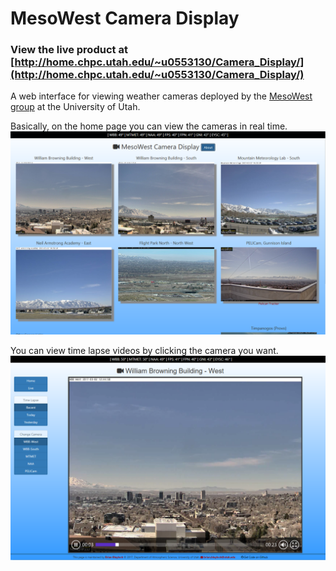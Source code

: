 # MesoWest Camera Display
### View the live product at [http://home.chpc.utah.edu/~u0553130/Camera_Display/](http://home.chpc.utah.edu/~u0553130/Camera_Display/)

A web interface for viewing weather cameras deployed by the 
[MesoWest group](http://meso1.chpc.utah.edu/mesowest_overview/) at 
the University of Utah.

Basically, on the home page you can view the cameras in real time.  
![Homepage ScreenShot](homepage.PNG)

You can view time lapse videos by clicking the camera you want.  
![Timelapse ScreenShot](timelapse.PNG)
